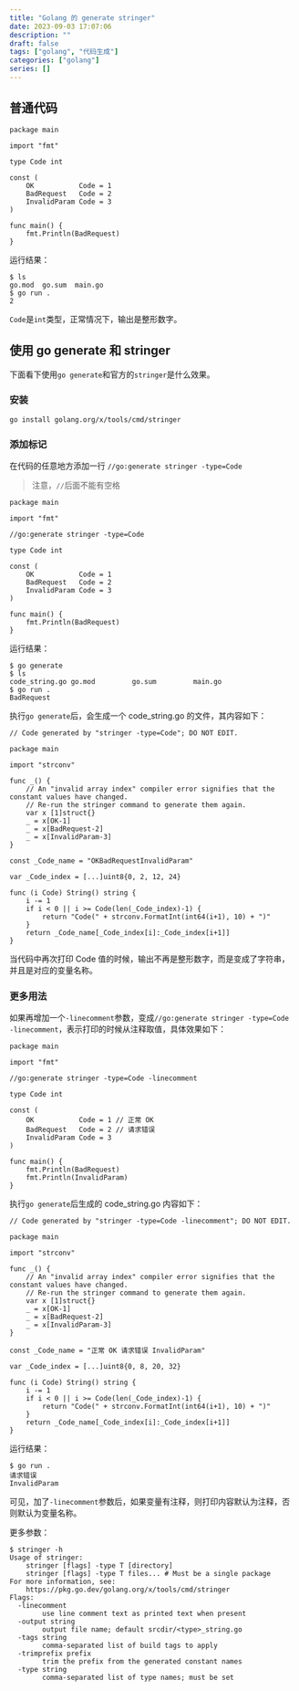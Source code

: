 ```yaml
---
title: "Golang 的 generate stringer"
date: 2023-09-03 17:07:06
description: ""
draft: false
tags: ["golang", "代码生成"]
categories: ["golang"]
series: []
---
```


## 普通代码

```golang
package main

import "fmt"

type Code int

const (
    OK           Code = 1
    BadRequest   Code = 2
    InvalidParam Code = 3
)

func main() {
    fmt.Println(BadRequest)
}
```

运行结果：

```shell
$ ls
go.mod  go.sum  main.go
$ go run .
2
```

`Code`是`int`类型，正常情况下，输出是整形数字。

## 使用 go generate 和 stringer

下面看下使用`go generate`和官方的`stringer`是什么效果。

### 安装

```shell
go install golang.org/x/tools/cmd/stringer
```

### 添加标记

在代码的任意地方添加一行 `//go:generate stringer -type=Code`

> 注意，`//`后面不能有空格

```golang
package main

import "fmt"

//go:generate stringer -type=Code

type Code int

const (
    OK           Code = 1
    BadRequest   Code = 2
    InvalidParam Code = 3
)

func main() {
    fmt.Println(BadRequest)
}
```

运行结果：

```shell
$ go generate
$ ls
code_string.go go.mod         go.sum         main.go
$ go run .
BadRequest
```

执行`go generate`后，会生成一个 code_string.go 的文件，其内容如下：

```golang
// Code generated by "stringer -type=Code"; DO NOT EDIT.

package main

import "strconv"

func _() {
    // An "invalid array index" compiler error signifies that the constant values have changed.
    // Re-run the stringer command to generate them again.
    var x [1]struct{}
    _ = x[OK-1]
    _ = x[BadRequest-2]
    _ = x[InvalidParam-3]
}

const _Code_name = "OKBadRequestInvalidParam"

var _Code_index = [...]uint8{0, 2, 12, 24}

func (i Code) String() string {
    i -= 1
    if i < 0 || i >= Code(len(_Code_index)-1) {
        return "Code(" + strconv.FormatInt(int64(i+1), 10) + ")"
    }
    return _Code_name[_Code_index[i]:_Code_index[i+1]]
}
```

当代码中再次打印 Code 值的时候，输出不再是整形数字，而是变成了字符串，并且是对应的变量名称。

### 更多用法

如果再增加一个`-linecomment`参数，变成`//go:generate stringer -type=Code -linecomment`，表示打印的时候从注释取值，具体效果如下：

```golang
package main

import "fmt"

//go:generate stringer -type=Code -linecomment

type Code int

const (
    OK           Code = 1 // 正常 OK
    BadRequest   Code = 2 // 请求错误
    InvalidParam Code = 3
)

func main() {
    fmt.Println(BadRequest)
    fmt.Println(InvalidParam)
}
```

执行`go generate`后生成的 code_string.go 内容如下：

```golang
// Code generated by "stringer -type=Code -linecomment"; DO NOT EDIT.

package main

import "strconv"

func _() {
    // An "invalid array index" compiler error signifies that the constant values have changed.
    // Re-run the stringer command to generate them again.
    var x [1]struct{}
    _ = x[OK-1]
    _ = x[BadRequest-2]
    _ = x[InvalidParam-3]
}

const _Code_name = "正常 OK 请求错误 InvalidParam"

var _Code_index = [...]uint8{0, 8, 20, 32}

func (i Code) String() string {
    i -= 1
    if i < 0 || i >= Code(len(_Code_index)-1) {
        return "Code(" + strconv.FormatInt(int64(i+1), 10) + ")"
    }
    return _Code_name[_Code_index[i]:_Code_index[i+1]]
}
```

运行结果：

```shell
$ go run .
请求错误
InvalidParam
```

可见，加了`-linecomment`参数后，如果变量有注释，则打印内容默认为注释，否则默认为变量名称。

更多参数：

```shell
$ stringer -h
Usage of stringer:
    stringer [flags] -type T [directory]
    stringer [flags] -type T files... # Must be a single package
For more information, see:
    https://pkg.go.dev/golang.org/x/tools/cmd/stringer
Flags:
  -linecomment
        use line comment text as printed text when present
  -output string
        output file name; default srcdir/<type>_string.go
  -tags string
        comma-separated list of build tags to apply
  -trimprefix prefix
        trim the prefix from the generated constant names
  -type string
        comma-separated list of type names; must be set
```

